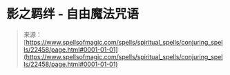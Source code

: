 <!--yml

category: 未分类

date: 2024-06-12 19:06:47

-->

# 影之羁绊 - 自由魔法咒语

> 来源：[https://www.spellsofmagic.com/spells/spiritual_spells/conjuring_spells/22458/page.html#0001-01-01](https://www.spellsofmagic.com/spells/spiritual_spells/conjuring_spells/22458/page.html#0001-01-01)

